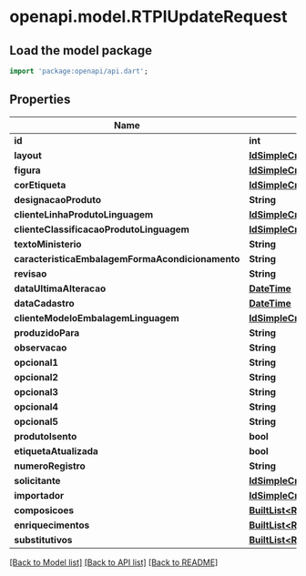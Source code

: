 # openapi.model.RTPIUpdateRequest

## Load the model package
```dart
import 'package:openapi/api.dart';
```

## Properties
Name | Type | Description | Notes
------------ | ------------- | ------------- | -------------
**id** | **int** |  | [optional] 
**layout** | [**IdSimpleCreateRequest**](IdSimpleCreateRequest.md) |  | 
**figura** | [**IdSimpleCreateRequest**](IdSimpleCreateRequest.md) |  | [optional] 
**corEtiqueta** | [**IdSimpleCreateRequest**](IdSimpleCreateRequest.md) |  | [optional] 
**designacaoProduto** | **String** |  | 
**clienteLinhaProdutoLinguagem** | [**IdSimpleCreateRequest**](IdSimpleCreateRequest.md) |  | 
**clienteClassificacaoProdutoLinguagem** | [**IdSimpleCreateRequest**](IdSimpleCreateRequest.md) |  | 
**textoMinisterio** | **String** |  | [optional] 
**caracteristicaEmbalagemFormaAcondicionamento** | **String** |  | [optional] 
**revisao** | **String** |  | 
**dataUltimaAlteracao** | [**DateTime**](DateTime.md) |  | 
**dataCadastro** | [**DateTime**](DateTime.md) |  | 
**clienteModeloEmbalagemLinguagem** | [**IdSimpleCreateRequest**](IdSimpleCreateRequest.md) |  | [optional] 
**produzidoPara** | **String** |  | [optional] 
**observacao** | **String** |  | [optional] 
**opcional1** | **String** |  | [optional] 
**opcional2** | **String** |  | [optional] 
**opcional3** | **String** |  | [optional] 
**opcional4** | **String** |  | [optional] 
**opcional5** | **String** |  | [optional] 
**produtoIsento** | **bool** |  | [optional] 
**etiquetaAtualizada** | **bool** |  | [optional] 
**numeroRegistro** | **String** |  | [optional] 
**solicitante** | [**IdSimpleCreateRequest**](IdSimpleCreateRequest.md) |  | [optional] 
**importador** | [**IdSimpleCreateRequest**](IdSimpleCreateRequest.md) |  | [optional] 
**composicoes** | [**BuiltList&lt;RTPIComposicaoQualitativaCreateRequest&gt;**](RTPIComposicaoQualitativaCreateRequest.md) |  | [optional] 
**enriquecimentos** | [**BuiltList&lt;RTPIEnriquecimentoCreateRequest&gt;**](RTPIEnriquecimentoCreateRequest.md) |  | [optional] 
**substitutivos** | [**BuiltList&lt;RTPISubstitutivoUpdateRequest&gt;**](RTPISubstitutivoUpdateRequest.md) |  | [optional] 

[[Back to Model list]](../README.md#documentation-for-models) [[Back to API list]](../README.md#documentation-for-api-endpoints) [[Back to README]](../README.md)


